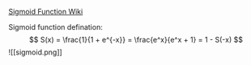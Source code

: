 [Sigmoid Function Wiki](https://www.wikiwand.com/en/Sigmoid_function)

Sigmoid function defination:
$$
S(x) = \frac{1}{1 + e^{-x}} = \frac{e^x}{e^x + 1} = 1 - S(-x)
$$
![[sigmoid.png]]